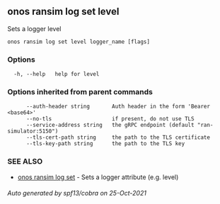 ## onos ransim log set level

Sets a logger level

```
onos ransim log set level logger_name [flags]
```

### Options

```
  -h, --help   help for level
```

### Options inherited from parent commands

```
      --auth-header string       Auth header in the form 'Bearer <base64>'
      --no-tls                   if present, do not use TLS
      --service-address string   the gRPC endpoint (default "ran-simulator:5150")
      --tls-cert-path string     the path to the TLS certificate
      --tls-key-path string      the path to the TLS key
```

### SEE ALSO

* [onos ransim log set](onos_ransim_log_set.md)	 - Sets a logger attribute (e.g. level)

###### Auto generated by spf13/cobra on 25-Oct-2021
